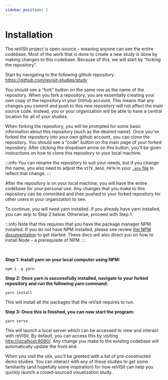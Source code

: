 ```yaml
---
sidebar_position: 2
---
```


# Installation


The reVISit project is open-source – meaning anyone can see the entire codebase. Most of the work that is done to create a new study is done by making changes to this codebase. Because of this, we will start by “forking the repository”.

Start by navigating to the following github repository: https://github.com/revisit-studies/study

You should see a “fork” button on the same row as the name of the repository. When you fork a repository, you are essentially creating your own copy of the repository in your GitHub account. This means that any changes you commit and push to this new repository will not affect the main source code. Instead, you or your organization will be able to have a central location for all of your studies. 

When forking the repository, you will be prompted for some basic information about this repository (such as the desired name). Once you've forked the repository into your own github account, you can clone the repository. You should see a “code” button on the main page of your forked repository. After clicking the dropdown arrow on this button, you'll be given instructions on how to clone this repository to your local machine.

:::info
You can rename the repository to suit your needs, but if you change the name, you also need to adjust the `VITE_BASE_PATH` in your [`.env` file](https://github.com/revisit-studies/study/blob/main/.env) to reflect that change.
:::

After the repository is on your local machine, you will have the entire codebase for your personal use. Any changes that you make to this repository can be committed and then pushed to your forked repository for other users in your organization to see.

To continue, you will need yarn installed. If you already have yarn installed, you can skip to Step 2 below. Otherwise, proceed with Step 1. 


:::info
Note that this requires that you have the package manager NPM installed. If you do not have NPM installed, please see review [the NPM documentation](https://docs.npmjs.com/downloading-and-installing-node-js-and-npm) to get started. These docs will also direct you on how to install Node – a prerequisite of NPM.
:::

<br/>


**Step 1: Install yarn on your local computer using NPM:**

```npm i -g yarn```



**Step 2: Once yarn is successfully installed, navigate to your forked repository and run the following yarn command:**
	
```yarn install```

This will install all the packages that the reVisit requires to run.


**Step 3: Once this is finished, you can now start the program:**

```yarn serve```

This will launch a local server which can be accessed to view and interact with reVISit. By default, you can access this by visiting [http://localhost:8080/](http://localhost:8080/). Any change you make to the existing codebase will automatically update the front end.

When you visit the site, you'll be greeted with a list of pre-constructed demo studies. You can interact with any of these studies to get some familiarity (and hopefully some inspiration) for how reVISit can help you quickly launch a crowd-sourced visualization study.